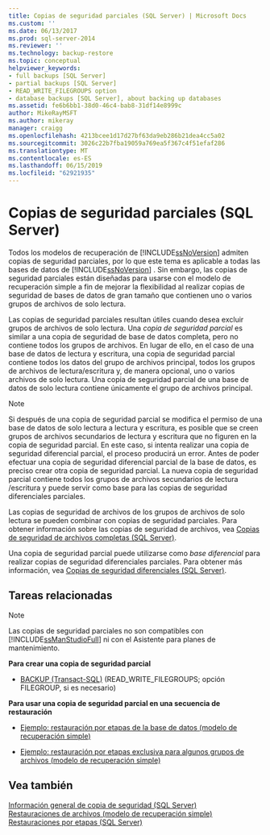 ```yaml
---
title: Copias de seguridad parciales (SQL Server) | Microsoft Docs
ms.custom: ''
ms.date: 06/13/2017
ms.prod: sql-server-2014
ms.reviewer: ''
ms.technology: backup-restore
ms.topic: conceptual
helpviewer_keywords:
- full backups [SQL Server]
- partial backups [SQL Server]
- READ_WRITE_FILEGROUPS option
- database backups [SQL Server], about backing up databases
ms.assetid: fe6b6bb1-38d0-46c4-bab8-31df14e8999c
author: MikeRayMSFT
ms.author: mikeray
manager: craigg
ms.openlocfilehash: 4213bcee1d17d27bf63da9eb286b21dea4cc5a02
ms.sourcegitcommit: 3026c22b7fba19059a769ea5f367c4f51efaf286
ms.translationtype: MT
ms.contentlocale: es-ES
ms.lasthandoff: 06/15/2019
ms.locfileid: "62921935"
---
```

# <a name="partial-backups-sql-server"></a>Copias de seguridad parciales (SQL Server)
  Todos los modelos de recuperación de [!INCLUDE[ssNoVersion](../../includes/ssnoversion-md.md)] admiten copias de seguridad parciales, por lo que este tema es aplicable a todas las bases de datos de [!INCLUDE[ssNoVersion](../../includes/ssnoversion-md.md)] . Sin embargo, las copias de seguridad parciales están diseñadas para usarse con el modelo de recuperación simple a fin de mejorar la flexibilidad al realizar copias de seguridad de bases de datos de gran tamaño que contienen uno o varios grupos de archivos de solo lectura.  
  
 Las copias de seguridad parciales resultan útiles cuando desea excluir grupos de archivos de solo lectura. Una *copia de seguridad parcial* es similar a una copia de seguridad de base de datos completa, pero no contiene todos los grupos de archivos. En lugar de ello, en el caso de una base de datos de lectura y escritura, una copia de seguridad parcial contiene todos los datos del grupo de archivos principal, todos los grupos de archivos de lectura/escritura y, de manera opcional, uno o varios archivos de solo lectura. Una copia de seguridad parcial de una base de datos de solo lectura contiene únicamente el grupo de archivos principal.  
  
> [!NOTE]  
>  Si después de una copia de seguridad parcial se modifica el permiso de una base de datos de solo lectura a lectura y escritura, es posible que se creen grupos de archivos secundarios de lectura y escritura que no figuren en la copia de seguridad parcial. En este caso, si intenta realizar una copia de seguridad diferencial parcial, el proceso producirá un error. Antes de poder efectuar una copia de seguridad diferencial parcial de la base de datos, es preciso crear otra copia de seguridad parcial. La nueva copia de seguridad parcial contiene todos los grupos de archivos secundarios de lectura /escritura y puede servir como base para las copias de seguridad diferenciales parciales.  
  
 Las copias de seguridad de archivos de los grupos de archivos de solo lectura se pueden combinar con copias de seguridad parciales. Para obtener información sobre las copias de seguridad de archivos, vea [Copias de seguridad de archivos completas &#40;SQL Server&#41;](full-file-backups-sql-server.md).  
  
 Una copia de seguridad parcial puede utilizarse como *base diferencial* para realizar copias de seguridad diferenciales parciales. Para obtener más información, vea [Copias de seguridad diferenciales &#40;SQL Server&#41;](differential-backups-sql-server.md).  
  
##  <a name="RelatedTasks"></a> Tareas relacionadas  
  
> [!NOTE]  
>  Las copias de seguridad parciales no son compatibles con [!INCLUDE[ssManStudioFull](../../includes/ssmanstudiofull-md.md)] ni con el Asistente para planes de mantenimiento.  
  
 **Para crear una copia de seguridad parcial**  
  
-   [BACKUP &#40;Transact-SQL&#41;](/sql/t-sql/statements/backup-transact-sql) (READ_WRITE_FILEGROUPS; opción FILEGROUP, si es necesario)  
  
 **Para usar una copia de seguridad parcial en una secuencia de restauración**  
  
-   [Ejemplo: restauración por etapas de la base de datos &#40;modelo de recuperación simple&#41;](example-piecemeal-restore-of-database-simple-recovery-model.md)  
  
-   [Ejemplo: restauración por etapas exclusiva para algunos grupos de archivos &#40;modelo de recuperación simple&#41;](example-piecemeal-restore-of-only-some-filegroups-simple-recovery-model.md)  
  
## <a name="see-also"></a>Vea también  
 [Información general de copia de seguridad &#40;SQL Server&#41;](backup-overview-sql-server.md)   
 [Restauraciones de archivos &#40;modelo de recuperación simple&#41;](file-restores-simple-recovery-model.md)   
 [Restauraciones por etapas &#40;SQL Server&#41;](piecemeal-restores-sql-server.md)  
  
  
